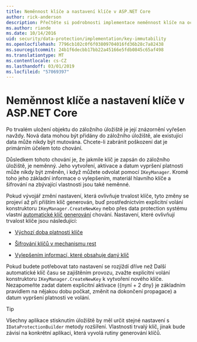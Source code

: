 ```yaml
---
title: Neměnnost klíče a nastavení klíče v ASP.NET Core
author: rick-anderson
description: Přečtěte si podrobnosti implementace neměnnost klíče na ochranu dat ASP.NET Core API.
ms.author: riande
ms.date: 10/14/2016
uid: security/data-protection/implementation/key-immutability
ms.openlocfilehash: 7796cb102c0f6f03809704016fd36b28c7a82438
ms.sourcegitcommit: 24b1f6decbb17bb22a45166e5fdb0845c65af498
ms.translationtype: MT
ms.contentlocale: cs-CZ
ms.lasthandoff: 03/01/2019
ms.locfileid: "57069397"
---
```

# <a name="key-immutability-and-key-settings-in-aspnet-core"></a>Neměnnost klíče a nastavení klíče v ASP.NET Core

Po trvalém uložení objektu do záložního úložiště je její znázornění vyřešen navždy. Nová data mohou být přidány do záložního úložiště, ale existující data může nikdy být mutována. Chcete-li zabránit poškození dat je primárním účelem toto chování.

Důsledkem tohoto chování je, že jakmile klíč je zapsán do záložního úložiště, je neměnný. Jeho vytvoření, aktivace a datum vypršení platnosti může nikdy být změněn, i když můžete odvolat pomocí `IKeyManager`. Kromě toho jeho základní informace o vylepšením, materiál hlavního klíče a šifrování na zbývající vlastnosti jsou také neměnné.

Pokud vývojář změní nastavení, která ovlivňuje trvalost klíče, tyto změny se projeví až při příštím klíč generován, buď prostřednictvím explicitní volání konstruktoru `IKeyManager.CreateNewKey` nebo přes data protection systému vlastní [automatické klíč generování](xref:security/data-protection/implementation/key-management#data-protection-implementation-key-management) chování. Nastavení, které ovlivňují trvalost klíče jsou následující:

* [Výchozí doba platnosti klíče](xref:security/data-protection/implementation/key-management#data-protection-implementation-key-management)

* [Šifrování klíčů v mechanismu rest](xref:security/data-protection/implementation/key-encryption-at-rest)

* [Vylepšením informací, které obsahuje daný klíč](xref:security/data-protection/configuration/overview#changing-algorithms-with-usecryptographicalgorithms)

Pokud budete potřebovat tato nastavení se rozjíždí dříve než Další automatické klíč času se zajištěním provozu, zvažte explicitní volání konstruktoru `IKeyManager.CreateNewKey` k vytvoření nového klíče. Nezapomeňte zadat datem explicitní aktivace ({nyní + 2 dny} je základním pravidlem na nějakou dobu počkat, změnit na dokončení propagace) a datum vypršení platnosti ve volání.

>[!TIP]
> Všechny aplikace stisknutím úložiště by měl určit stejné nastavení s `IDataProtectionBuilder` metody rozšíření. Vlastnosti trvalý klíč, jinak bude závisí na konkrétní aplikaci, která vyvolá rutiny generování klíčů.
